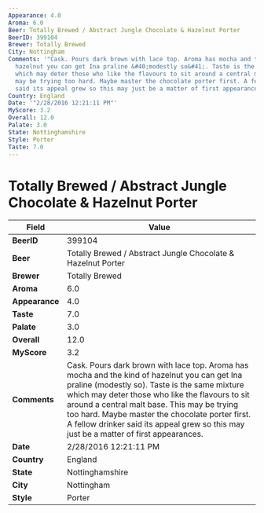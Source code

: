 ```yaml
---
Appearance: 4.0
Aroma: 6.0
Beer: Totally Brewed / Abstract Jungle Chocolate & Hazelnut Porter
BeerID: 399104
Brewer: Totally Brewed
City: Nottingham
Comments: '"Cask. Pours dark brown with lace top. Aroma has mocha and the kind of
  hazelnut you can get Ina praline &#40;modestly so&#41;. Taste is the same mixture
  which may deter those who like the flavours to sit around a central malt base. This
  may be trying too hard. Maybe master the chocolate porter first. A fellow drinker
  said its appeal grew so this may just be a matter of first appearances."'
Country: England
Date: '"2/28/2016 12:21:11 PM"'
MyScore: 3.2
Overall: 12.0
Palate: 3.0
State: Nottinghamshire
Style: Porter
Taste: 7.0
---
```


# Totally Brewed / Abstract Jungle Chocolate & Hazelnut Porter

| Field         | Value |
|---------------|-------|
| **BeerID** | 399104 |
| **Beer** | Totally Brewed / Abstract Jungle Chocolate & Hazelnut Porter |
| **Brewer** | Totally Brewed |
| **Aroma** | 6.0 |
| **Appearance** | 4.0 |
| **Taste** | 7.0 |
| **Palate** | 3.0 |
| **Overall** | 12.0 |
| **MyScore** | 3.2 |
| **Comments** | Cask. Pours dark brown with lace top. Aroma has mocha and the kind of hazelnut you can get Ina praline &#40;modestly so&#41;. Taste is the same mixture which may deter those who like the flavours to sit around a central malt base. This may be trying too hard. Maybe master the chocolate porter first. A fellow drinker said its appeal grew so this may just be a matter of first appearances. |
| **Date** | 2/28/2016 12:21:11 PM |
| **Country** | England |
| **State** | Nottinghamshire |
| **City** | Nottingham |
| **Style** | Porter |
